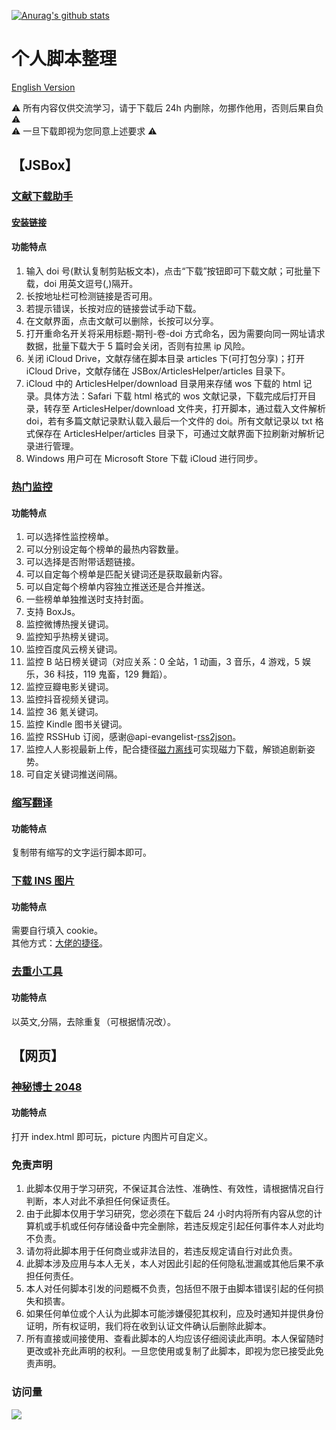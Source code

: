 [![Anurag's github stats](https://github-readme-stats.vercel.app/api?username=evilbutcher)](https://github.com/anuraghazra/github-readme-stats)

# 个人脚本整理

[English Version](https://github.com/evilbutcher/Code/blob/master/README_EN.md)

⚠️ 所有内容仅供交流学习，请于下载后 24h 内删除，勿挪作他用，否则后果自负 ⚠️  
⚠️ 一旦下载即视为您同意上述要求 ⚠️

## 【JSBox】

### [文献下载助手](https://github.com/evilbutcher/Code/tree/master/%E6%96%87%E7%8C%AE%E4%B8%8B%E8%BD%BD/%E6%96%87%E7%8C%AE%E4%B8%8B%E8%BD%BD%E5%8A%A9%E6%89%8B)

#### [安装链接](https://xteko.com/redir?name=ArticlesHelper&url=https%3A%2F%2Fgithub.com%2Fevilbutcher%2FCode%2Fraw%2Fmaster%2F%25E6%2596%2587%25E7%258C%25AE%25E4%25B8%258B%25E8%25BD%25BD%2FArticlesHelper.box)

#### 功能特点

1. 输入 doi 号(默认复制剪贴板文本)，点击“下载”按钮即可下载文献；可批量下载，doi 用英文逗号(,)隔开。
2. 长按地址栏可检测链接是否可用。
3. 若提示错误，长按对应的链接尝试手动下载。
4. 在文献界面，点击文献可以删除，长按可以分享。
5. 打开重命名开关将采用标题-期刊-卷-doi 方式命名，因为需要向同一网址请求数据，批量下载大于 5 篇时会关闭，否则有拉黑 ip 风险。
6. 关闭 iCloud Drive，文献存储在脚本目录 articles 下(可打包分享)；打开 iCloud Drive，文献存储在 JSBox/ArticlesHelper/articles 目录下。
7. iCloud 中的 ArticlesHelper/download 目录用来存储 wos 下载的 html 记录。具体方法：Safari 下载 html 格式的 wos 文献记录，下载完成后打开目录，转存至 ArticlesHelper/download 文件夹，打开脚本，通过载入文件解析 doi，若有多篇文献记录默认载入最后一个文件的 doi。所有文献记录以 txt 格式保存在 ArticlesHelper/articles 目录下，可通过文献界面下拉刷新对解析记录进行管理。
8. Windows 用户可在 Microsoft Store 下载 iCloud 进行同步。

### [热门监控](https://github.com/evilbutcher/Code/tree/master/%E7%83%AD%E9%97%A8%E7%9B%91%E6%8E%A7)

#### 功能特点

1. 可以选择性监控榜单。
2. 可以分别设定每个榜单的最热内容数量。
3. 可以选择是否附带话题链接。
4. 可以自定每个榜单是匹配关键词还是获取最新内容。
5. 可以自定每个榜单内容独立推送还是合并推送。
6. 一些榜单单独推送时支持封面。
7. 支持 BoxJs。
8. 监控微博热搜关键词。
9. 监控知乎热榜关键词。
10. 监控百度风云榜关键词。
11. 监控 B 站日榜关键词（对应关系：0 全站，1 动画，3 音乐，4 游戏，5 娱乐，36 科技，119 鬼畜，129 舞蹈）。
12. 监控豆瓣电影关键词。
13. 监控抖音视频关键词。
14. 监控 36 氪关键词。
15. 监控 Kindle 图书关键词。
16. 监控 RSSHub 订阅，感谢@api-evangelist-[rss2json](https://github.com/api-evangelist/rss2json)。
17. 监控人人影视最新上传，配合捷径[磁力离线](https://www.icloud.com/shortcuts/cfad8390798e459db458d6233d229209)可实现磁力下载，解锁追剧新姿势。
18. 可自定关键词推送间隔。

### [缩写翻译](https://github.com/evilbutcher/Code/blob/master/%E7%BC%A9%E5%86%99%E7%BF%BB%E8%AF%91/1.2%E7%BC%A9%E5%86%99%E7%BF%BB%E8%AF%91%E8%BE%93%E5%85%A5%E7%B2%98%E8%B4%B4%E5%B9%B6%E5%AD%98.js)

#### 功能特点

复制带有缩写的文字运行脚本即可。

### [下载 INS 图片](https://github.com/evilbutcher/Code/blob/master/%E4%B8%8B%E8%BD%BDINS%E5%9B%BE%E7%89%87.js)

#### 功能特点

需要自行填入 cookie。  
其他方式：[大佬的捷径](https://www.icloud.com/shortcuts/3b6e85cd3f114ac79baf056765127dae)。

### [去重小工具](https://github.com/evilbutcher/Code/blob/master/%E5%8E%BB%E9%87%8D%E5%B7%A5%E5%85%B7.js)

#### 功能特点

以英文,分隔，去除重复（可根据情况改）。

## 【网页】

### [神秘博士 2048](https://github.com/evilbutcher/Code/tree/master/MyWeb/custome%202048)

#### 功能特点

打开 index.html 即可玩，picture 内图片可自定义。

### 免责声明

1. 此脚本仅用于学习研究，不保证其合法性、准确性、有效性，请根据情况自行判断，本人对此不承担任何保证责任。
2. 由于此脚本仅用于学习研究，您必须在下载后 24 小时内将所有内容从您的计算机或手机或任何存储设备中完全删除，若违反规定引起任何事件本人对此均不负责。
3. 请勿将此脚本用于任何商业或非法目的，若违反规定请自行对此负责。
4. 此脚本涉及应用与本人无关，本人对因此引起的任何隐私泄漏或其他后果不承担任何责任。
5. 本人对任何脚本引发的问题概不负责，包括但不限于由脚本错误引起的任何损失和损害。
6. 如果任何单位或个人认为此脚本可能涉嫌侵犯其权利，应及时通知并提供身份证明，所有权证明，我们将在收到认证文件确认后删除此脚本。
7. 所有直接或间接使用、查看此脚本的人均应该仔细阅读此声明。本人保留随时更改或补充此声明的权利。一旦您使用或复制了此脚本，即视为您已接受此免责声明。

### 访问量

![](http://profile-counter.glitch.me/evilbutcher/count.svg)
